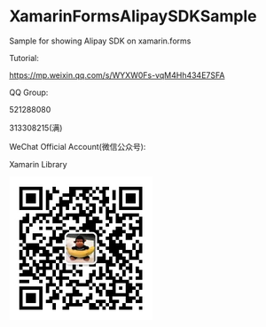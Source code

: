# XamarinFormsAlipaySDKSample
Sample for showing Alipay SDK on xamarin.forms 

Tutorial:

https://mp.weixin.qq.com/s/WYXW0Fs-vqM4Hh434E7SFA

QQ Group:

521288080

313308215(满)

WeChat Official Account(微信公众号):

Xamarin Library


<img src="https://raw.githubusercontent.com/jingliancui/XamarinFormsAlipaySDKSample/master/Images/wechatqrcode.jpg"/>

